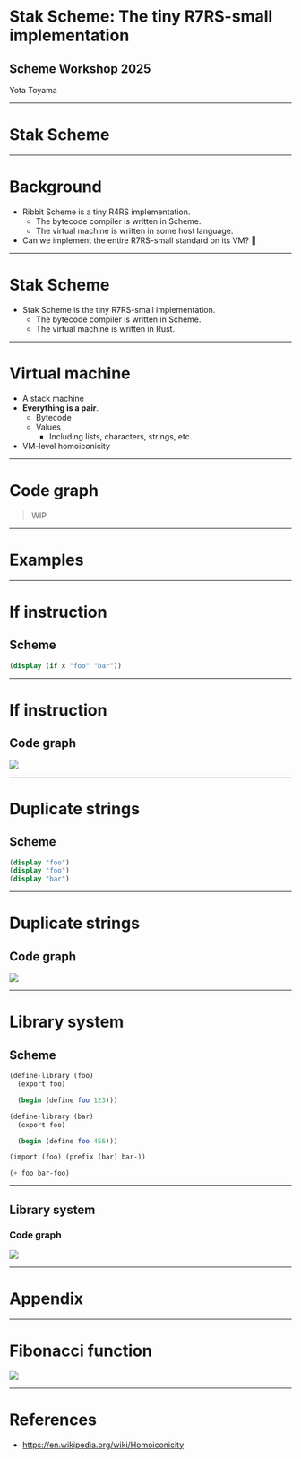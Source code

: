 # Stak Scheme: The tiny R7RS-small implementation

## Scheme Workshop 2025

Yota Toyama

---

# Stak Scheme

---

# Background

- Ribbit Scheme is a tiny R4RS implementation.
  - The bytecode compiler is written in Scheme.
  - The virtual machine is written in some host language.
- Can we implement the entire R7RS-small standard on its VM? 🤔

---

# Stak Scheme

- Stak Scheme is the tiny R7RS-small implementation.
  - The bytecode compiler is written in Scheme.
  - The virtual machine is written in Rust.

---

# Virtual machine

- A stack machine
- **Everything is a pair**.
  - Bytecode
  - Values
    - Including lists, characters, strings, etc.
- VM-level homoiconicity

---

# Code graph

> WIP

---

# Examples

---

# If instruction

## Scheme

```scheme
(display (if x "foo" "bar"))
```

---

# If instruction

## Code graph

![](./if-instruction.svg)

---

# Duplicate strings

## Scheme

```scheme
(display "foo")
(display "foo")
(display "bar")
```

---

# Duplicate strings

## Code graph

![](./duplicate-strings.svg)

---

# Library system

## Scheme

```scheme
(define-library (foo)
  (export foo)

  (begin (define foo 123)))

(define-library (bar)
  (export foo)

  (begin (define foo 456)))

(import (foo) (prefix (bar) bar-))

(+ foo bar-foo)
```

---

## Library system

### Code graph

![](./library-system.svg)

---

# Appendix

---

# Fibonacci function

![](./fibonacci.svg)

---

# References

- https://en.wikipedia.org/wiki/Homoiconicity

